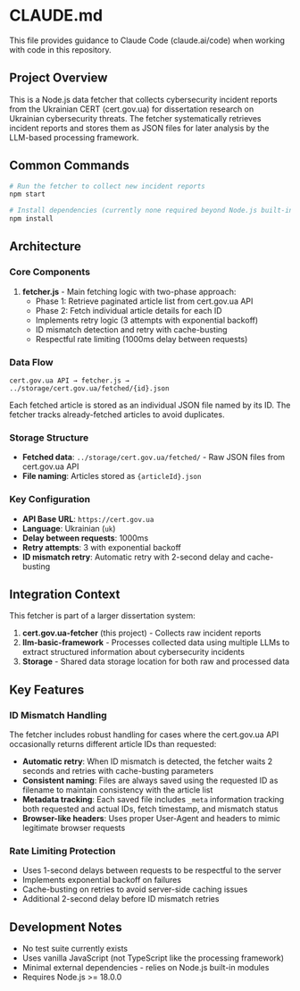 # CLAUDE.md

This file provides guidance to Claude Code (claude.ai/code) when working with code in this repository.

## Project Overview

This is a Node.js data fetcher that collects cybersecurity incident reports from the Ukrainian CERT (cert.gov.ua) for dissertation research on Ukrainian cybersecurity threats. The fetcher systematically retrieves incident reports and stores them as JSON files for later analysis by the LLM-based processing framework.

## Common Commands

```bash
# Run the fetcher to collect new incident reports
npm start

# Install dependencies (currently none required beyond Node.js built-ins)
npm install
```

## Architecture

### Core Components

1. **fetcher.js** - Main fetching logic with two-phase approach:
   - Phase 1: Retrieve paginated article list from cert.gov.ua API
   - Phase 2: Fetch individual article details for each ID
   - Implements retry logic (3 attempts with exponential backoff)
   - ID mismatch detection and retry with cache-busting
   - Respectful rate limiting (1000ms delay between requests)

### Data Flow

```
cert.gov.ua API → fetcher.js → ../storage/cert.gov.ua/fetched/{id}.json
```

Each fetched article is stored as an individual JSON file named by its ID. The fetcher tracks already-fetched articles to avoid duplicates.

### Storage Structure

- **Fetched data**: `../storage/cert.gov.ua/fetched/` - Raw JSON files from cert.gov.ua API
- **File naming**: Articles stored as `{articleId}.json`

### Key Configuration

- **API Base URL**: `https://cert.gov.ua`
- **Language**: Ukrainian (`uk`)
- **Delay between requests**: 1000ms
- **Retry attempts**: 3 with exponential backoff
- **ID mismatch retry**: Automatic retry with 2-second delay and cache-busting

## Integration Context

This fetcher is part of a larger dissertation system:

1. **cert.gov.ua-fetcher** (this project) - Collects raw incident reports
2. **llm-basic-framework** - Processes collected data using multiple LLMs to extract structured information about cybersecurity incidents
3. **Storage** - Shared data storage location for both raw and processed data

## Key Features

### ID Mismatch Handling
The fetcher includes robust handling for cases where the cert.gov.ua API occasionally returns different article IDs than requested:

- **Automatic retry**: When ID mismatch is detected, the fetcher waits 2 seconds and retries with cache-busting parameters
- **Consistent naming**: Files are always saved using the requested ID as filename to maintain consistency with the article list
- **Metadata tracking**: Each saved file includes `_meta` information tracking both requested and actual IDs, fetch timestamp, and mismatch status
- **Browser-like headers**: Uses proper User-Agent and headers to mimic legitimate browser requests

### Rate Limiting Protection
- Uses 1-second delays between requests to be respectful to the server
- Implements exponential backoff on failures
- Cache-busting on retries to avoid server-side caching issues
- Additional 2-second delay before ID mismatch retries

## Development Notes

- No test suite currently exists
- Uses vanilla JavaScript (not TypeScript like the processing framework)
- Minimal external dependencies - relies on Node.js built-in modules
- Requires Node.js >= 18.0.0